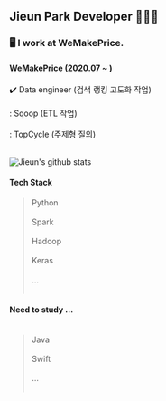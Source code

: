 ## Jieun Park Developer 👩🏻‍💻
<!--
**zeun0725/zeun0725** is a ✨ _special_ ✨ repository because its `README.md` (this file) appears on your GitHub profile.

Here are some ideas to get you started:

- 🔭 I’m currently working on ...
- 🌱 I’m currently learning ...
- 👯 I’m looking to collaborate on ...
- 🤔 I’m looking for help with ...
- 💬 Ask me about ...
- 📫 How to reach me: ...
- 😄 Pronouns: ...💻💻
- ⚡ Fun fact: ...
-->

### 🖥 I work at WeMakePrice. 
#### WeMakePrice (2020.07 ~ )
✔️ Data engineer (검색 랭킹 고도화 작업)<br/><br/>
  : Sqoop (ETL 작업) <br/><br/>
  : TopCycle (주제형 질의) <br/><br/>
 
 ![Jieun's github stats](https://github-readme-stats.vercel.app/api?username=zeun0725&show_icons=true&theme=dracula)

 
#### Tech Stack
> Python<br/><br/>
> Spark<br/><br/>
> Hadoop<br/><br/>
> Keras<br/><br/>
> ...<br/><br/>

#### Need to study ...<br/><br/>
> Java<br/><br/>
> Swift<br/><br/>
> ...<br/><br/>
